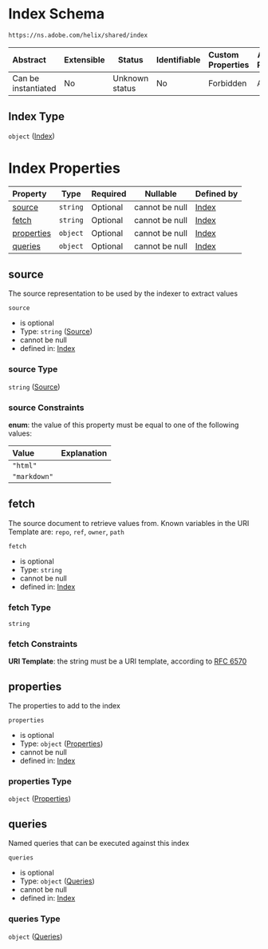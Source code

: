 # Index Schema

```txt
https://ns.adobe.com/helix/shared/index
```




| Abstract            | Extensible | Status         | Identifiable | Custom Properties | Additional Properties | Access Restrictions | Defined In                                                    |
| :------------------ | ---------- | -------------- | ------------ | :---------------- | --------------------- | ------------------- | ------------------------------------------------------------- |
| Can be instantiated | No         | Unknown status | No           | Forbidden         | Allowed               | none                | [index.schema.json](index.schema.json "open original schema") |

## Index Type

`object` ([Index](index.md))

# Index Properties

| Property                  | Type     | Required | Nullable       | Defined by                                                                                                    |
| :------------------------ | -------- | -------- | -------------- | :------------------------------------------------------------------------------------------------------------ |
| [source](#source)         | `string` | Optional | cannot be null | [Index](index-properties-source.md "https&#x3A;//ns.adobe.com/helix/shared/index#/properties/source")         |
| [fetch](#fetch)           | `string` | Optional | cannot be null | [Index](index-properties-fetch.md "https&#x3A;//ns.adobe.com/helix/shared/index#/properties/fetch")           |
| [properties](#properties) | `object` | Optional | cannot be null | [Index](index-properties-properties.md "https&#x3A;//ns.adobe.com/helix/shared/index#/properties/properties") |
| [queries](#queries)       | `object` | Optional | cannot be null | [Index](index-properties-queries.md "https&#x3A;//ns.adobe.com/helix/shared/index#/properties/queries")       |

## source

The source representation to be used by the indexer to extract values


`source`

-   is optional
-   Type: `string` ([Source](index-properties-source.md))
-   cannot be null
-   defined in: [Index](index-properties-source.md "https&#x3A;//ns.adobe.com/helix/shared/index#/properties/source")

### source Type

`string` ([Source](index-properties-source.md))

### source Constraints

**enum**: the value of this property must be equal to one of the following values:

| Value        | Explanation |
| :----------- | ----------- |
| `"html"`     |             |
| `"markdown"` |             |

## fetch

The source document to retrieve values from. Known variables in the URI Template are: `repo`, `ref`, `owner`, `path`


`fetch`

-   is optional
-   Type: `string`
-   cannot be null
-   defined in: [Index](index-properties-fetch.md "https&#x3A;//ns.adobe.com/helix/shared/index#/properties/fetch")

### fetch Type

`string`

### fetch Constraints

**URI Template**: the string must be a URI template, according to [RFC 6570](https://tools.ietf.org/html/rfc6570 "check the specification")

## properties

The properties to add to the index


`properties`

-   is optional
-   Type: `object` ([Properties](index-properties-properties.md))
-   cannot be null
-   defined in: [Index](index-properties-properties.md "https&#x3A;//ns.adobe.com/helix/shared/index#/properties/properties")

### properties Type

`object` ([Properties](index-properties-properties.md))

## queries

Named queries that can be executed against this index


`queries`

-   is optional
-   Type: `object` ([Queries](index-properties-queries.md))
-   cannot be null
-   defined in: [Index](index-properties-queries.md "https&#x3A;//ns.adobe.com/helix/shared/index#/properties/queries")

### queries Type

`object` ([Queries](index-properties-queries.md))
